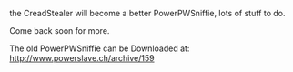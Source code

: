 the CreadStealer will become a better PowerPWSniffie, lots of stuff to do.

Come back soon for more.

The old PowerPWSniffie can be Downloaded at: http://www.powerslave.ch/archive/159
